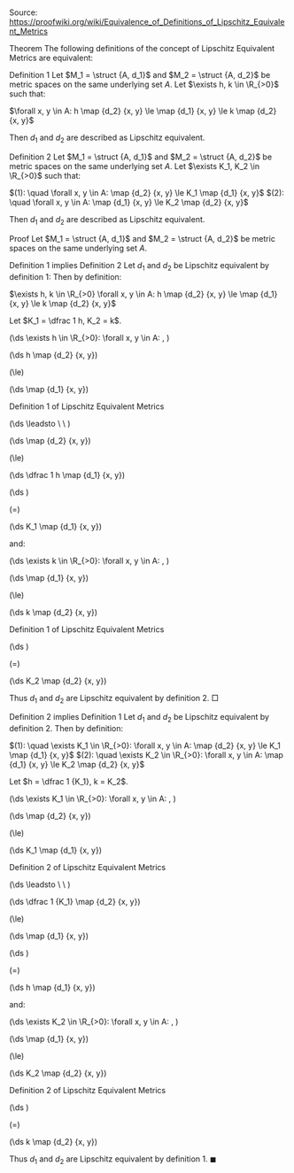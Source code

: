 # 

Source: https://proofwiki.org/wiki/Equivalence_of_Definitions_of_Lipschitz_Equivalent_Metrics



Theorem
The following definitions of the concept of Lipschitz Equivalent Metrics are equivalent:

Definition 1
Let $M_1 = \struct {A, d_1}$ and $M_2 = \struct {A, d_2}$ be metric spaces on the same underlying set $A$.
Let $\exists h, k \in \R_{>0}$ such that:

$\forall x, y \in A: h \map {d_2} {x, y} \le \map {d_1} {x, y} \le k \map {d_2} {x, y}$

Then $d_1$ and $d_2$ are described as Lipschitz equivalent.

Definition 2
Let $M_1 = \struct {A, d_1}$ and $M_2 = \struct {A, d_2}$ be metric spaces on the same underlying set $A$.
Let $\exists K_1, K_2 \in \R_{>0}$ such that:

$(1): \quad \forall x, y \in A: \map {d_2} {x, y} \le K_1 \map {d_1} {x, y}$
$(2): \quad \forall x, y \in A: \map {d_1} {x, y} \le K_2 \map {d_2} {x, y}$

Then $d_1$ and $d_2$ are described as Lipschitz equivalent.


Proof
Let $M_1 = \struct {A, d_1}$ and $M_2 = \struct {A, d_2}$ be metric spaces on the same underlying set $A$.

Definition 1 implies Definition 2
Let $d_1$ and $d_2$ be Lipschitz equivalent by definition 1:
Then by definition:

$\exists h, k \in \R_{>0} \forall x, y \in A: h \map {d_2} {x, y} \le \map {d_1} {x, y} \le k \map {d_2} {x, y}$

Let $K_1 = \dfrac 1 h, K_2 = k$.










\(\ds \exists h \in \R_{>0}: \forall x, y \in A: \, \)



\(\ds h \map {d_2} {x, y}\)

\(\le\)







\(\ds \map {d_1} {x, y}\)





Definition 1 of Lipschitz Equivalent Metrics








\(\ds \leadsto \ \ \)





\(\ds \map {d_2} {x, y}\)

\(\le\)







\(\ds \dfrac 1 h \map {d_1} {x, y}\)




















\(\ds \)

\(=\)







\(\ds K_1 \map {d_1} {x, y}\)









and:










\(\ds \exists k \in \R_{>0}: \forall x, y \in A: \, \)



\(\ds \map {d_1} {x, y}\)

\(\le\)







\(\ds k \map {d_2} {x, y}\)





Definition 1 of Lipschitz Equivalent Metrics














\(\ds \)

\(=\)







\(\ds K_2 \map {d_2} {x, y}\)









Thus $d_1$ and $d_2$ are Lipschitz equivalent by definition 2.
$\Box$


Definition 2 implies Definition 1
Let $d_1$ and $d_2$ be Lipschitz equivalent by definition 2.
Then by definition:

$(1): \quad \exists K_1 \in \R_{>0}: \forall x, y \in A: \map {d_2} {x, y} \le K_1 \map {d_1} {x, y}$
$(2): \quad \exists K_2 \in \R_{>0}: \forall x, y \in A: \map {d_1} {x, y} \le K_2 \map {d_2} {x, y}$

Let $h = \dfrac 1 {K_1}, k = K_2$.










\(\ds \exists K_1 \in \R_{>0}: \forall x, y \in A: \, \)



\(\ds \map {d_2} {x, y}\)

\(\le\)







\(\ds K_1 \map {d_1} {x, y}\)





Definition 2 of Lipschitz Equivalent Metrics








\(\ds \leadsto \ \ \)





\(\ds \dfrac 1 {K_1} \map {d_2} {x, y}\)

\(\le\)







\(\ds \map {d_1} {x, y}\)




















\(\ds \)

\(=\)







\(\ds h \map {d_1} {x, y}\)










and:










\(\ds \exists K_2 \in \R_{>0}: \forall x, y \in A: \, \)



\(\ds \map {d_1} {x, y}\)

\(\le\)







\(\ds K_2 \map {d_2} {x, y}\)





Definition 2 of Lipschitz Equivalent Metrics














\(\ds \)

\(=\)







\(\ds k \map {d_2} {x, y}\)









Thus $d_1$ and $d_2$ are Lipschitz equivalent by definition 1.
$\blacksquare$





